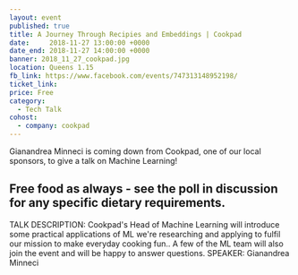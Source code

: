```yaml
---
layout: event
published: true
title: A Journey Through Recipies and Embeddings | Cookpad
date:     2018-11-27 13:00:00 +0000
date_end: 2018-11-27 14:00:00 +0000
banner: 2018_11_27_cookpad.jpg
location: Queens 1.15
fb_link: https://www.facebook.com/events/747313148952198/
ticket_link:
price: Free
category:
  - Tech Talk
cohost:
  - company: cookpad
---
```


Gianandrea Minneci is coming down from Cookpad, one of our local sponsors, to give a talk on Machine Learning!

Free food as always - see the poll in discussion for any specific dietary requirements.
----
TALK DESCRIPTION:
Cookpad's Head of Machine Learning will introduce some practical applications of ML we're researching and applying to fulfil our mission to make everyday cooking fun.. A few of the ML team will also join the event and will be happy to answer questions.
SPEAKER:
Gianandrea Minneci
